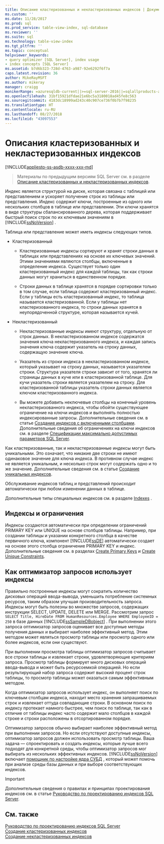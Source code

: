 ```yaml
---
title: Описание кластеризованных и некластеризованных индексов | Документация Майкрософт
ms.custom: ''
ms.date: 11/28/2017
ms.prod: sql
ms.prod_service: table-view-index, sql-database
ms.reviewer: ''
ms.suite: sql
ms.technology: table-view-index
ms.tgt_pltfrm: ''
ms.topic: conceptual
helpviewer_keywords:
- query optimizer [SQL Server], index usage
- index concepts [SQL Server]
ms.assetid: b7d6b323-728d-4763-a987-92e6292f6f7a
caps.latest.revision: 36
author: MikeRayMSFT
ms.author: mikeray
manager: craigg
monikerRange: =azuresqldb-current||>=sql-server-2016||=sqlallproducts-allversions||>=sql-server-linux-2017||=azuresqldb-mi-current
ms.openlocfilehash: 31bf15921dfdae21e6bc5a3180018ad45fe8c563
ms.sourcegitcommit: 4183dc18999ad243c40c907ce736f0b7b7f98235
ms.translationtype: HT
ms.contentlocale: ru-RU
ms.lasthandoff: 08/27/2018
ms.locfileid: "43097553"
---
```

# <a name="clustered-and-nonclustered-indexes-described"></a>Описания кластеризованных и некластеризованных индексов
[!INCLUDE[appliesto-ss-asdb-xxxx-xxx-md](../../includes/appliesto-ss-asdb-xxxx-xxx-md.md)]

 > Материалы по предыдущим версиям SQL Server см. в разделе [Описание кластеризованных и некластеризованных индексов](clustered-and-nonclustered-indexes-described.md).

  Индекс является структурой на диске, которая связана с таблицей или представлением и ускоряет получение строк из таблицы или представления. Индекс содержит ключи, построенные из одного или нескольких столбцов в таблице или представлении. Эти ключи хранятся в виде структуры сбалансированного дерева, которая поддерживает быстрый поиск строк по их ключевым значениям в [!INCLUDE[ssNoVersion](../../includes/ssnoversion-md.md)] .  
  
 Таблица или представление может иметь индексы следующих типов.  
  
-   Кластеризованный  
  
    -   Кластеризованные индексы сортируют и хранят строки данных в таблицах или представлениях на основе их ключевых значений. Этими значениями являются столбцы, включенные в определение индекса. Существует только один кластеризованный индекс для каждой таблицы, так как строки данных могут храниться в единственном порядке.  
  
    -   Строки данных в таблице хранятся в порядке сортировки только в том случае, если таблица содержит кластеризованный индекс. Если у таблицы есть кластеризованный индекс, то таблица называется кластеризованной. Если у таблицы нет кластеризованного индекса, то строки данных хранятся в неупорядоченной структуре, которая называется кучей.  
  
-   Некластеризованный  
  
    -   Некластеризованные индексы имеют структуру, отдельную от строк данных. В некластеризованном индексе содержатся значения ключа некластеризованного индекса, и каждая запись значения ключа содержит указатель на строку данных, содержащую значение ключа.  
  
    -   Указатель из строки индекса в некластеризованном индексе, который указывает на строку данных, называется указателем строки. Структура указателя строки зависит от того, хранятся ли страницы данных в куче или в кластеризованной таблице. Для кучи указатель строки является указателем на строку. Для кластеризованной таблицы указатель строки данных является ключом кластеризованного индекса.  
  
    -   Вы можете добавить неключевые столбцы на конечный уровень некластеризованного индекса, чтобы обойти существующее ограничение на ключи индексов и выполнять полностью индексированные запросы. Дополнительные сведения см. в статье [Создание индексов с включенными столбцами](../../relational-databases/indexes/create-indexes-with-included-columns.md). Дополнительные сведения об ограничениях на ключи индексов см. в разделе [Спецификации максимально допустимых параметров SQL Server](../../sql-server/maximum-capacity-specifications-for-sql-server.md). 
  
 Как кластеризованные, так и некластеризованные индексы могут быть уникальными. Это означает, что никакие две строки не имеют одинаковое значение для ключа индекса. В противном случае индекс не является уникальным, и несколько строк могут содержать одно и то же значение. Дополнительные сведения см. в статье [Создание уникальных индексов](../../relational-databases/indexes/create-unique-indexes.md).  
  
 Обслуживание индексов таблиц и представлений происходит автоматически при любом изменении данных в таблице.  
  
 Дополнительные типы специальных индексов см. в разделе [Indexes](../../relational-databases/indexes/indexes.md) .  
  
## <a name="indexes-and-constraints"></a>Индексы и ограничения  
 Индексы создаются автоматически при определении ограничений PRIMARY KEY или UNIQUE на основе столбцов таблицы. Например, при создании таблицы и указании конкретного столбца в качестве первичного ключа, компонент [!INCLUDE[ssDE](../../includes/ssde-md.md)] автоматически создает на основе этого столбца ограничение PRIMARY KEY и индекс. Дополнительные сведения см. в разделах [Create Primary Keys](../../relational-databases/tables/create-primary-keys.md) и [Create Unique Constraints](../../relational-databases/tables/create-unique-constraints.md).  
  
## <a name="how-indexes-are-used-by-the-query-optimizer"></a>Как оптимизатор запросов использует индексы  
 Правильно построенные индексы могут сократить количество дисковых операций ввода-вывода, уменьшить потребление системных ресурсов, таким образом улучшая производительность запроса. Индексы могут быть полезны во множестве запросов, содержащих инструкции SELECT, UPDATE, DELETE или MERGE. Рассмотрим запрос `SELECT Title, HireDate FROM HumanResources.Employee WHERE EmployeeID = 250` в базе данных [!INCLUDE[ssSampleDBobject](../../includes/sssampledbobject-md.md)] . При выполнении этого запроса оптимизатор запросов оценивает все доступные методы получения данных и выбирает наиболее эффективный метод. Этим методом может являться просмотр таблицы или просмотр одного или более индексов, если они существуют.  
  
 При выполнении просмотра таблицы оптимизатор запросов считывает все строки таблицы и извлекает строки, удовлетворяющие критериям запроса. Просмотр таблицы формирует много дисковых операций ввода-вывода и может быть ресурсоемкой операцией. Но если результирующий набор запроса содержит высокий процент строк таблицы, то просмотр таблицы может оказаться самым эффективным методом.  
  
 Когда оптимизатор запросов использует индекс, он выполняет поиск по ключевым столбцам индекса, находит место хранения запрашиваемых строк и извлекает оттуда совпадающие строки. В основном поиск по индексу протекает намного быстрее, чем поиск по таблице, так как в отличие от таблицы индекс часто содержит мало столбцов в каждой строке и строки расположены в отсортированном порядке.  
  
 Оптимизатор запросов обычно выбирает наиболее эффективный метод при выполнении запросов. Но если отсутствуют доступные индексы, оптимизатор запросов должен использовать просмотр таблицы. Ваша задача — спроектировать и создать индексы, которые лучше всего подходят для конкретной среды, чтобы оптимизатор запросов мог выбирать из нескольких эффективных индексов. [!INCLUDE[ssNoVersion](../../includes/ssnoversion-md.md)] включает [помощник по настройке ядра СУБД](../../relational-databases/performance/database-engine-tuning-advisor.md) , который может помочь при анализе среды базы данных и при выборе соответствующих индексов.  
  
> [!IMPORTANT] 
> Дополнительные сведения о правилах и принципах проектирования индексов см. в статье [Руководство по проектированию индексов SQL Server](../../relational-databases/sql-server-index-design-guide.md).

## <a name="related-content"></a>См. также  
 [Руководство по проектированию индексов SQL Server](../../relational-databases/sql-server-index-design-guide.md)     
 [Создание кластеризованных индексов](../../relational-databases/indexes/create-clustered-indexes.md)  
 [Создание некластеризованных индексов](../../relational-databases/indexes/create-nonclustered-indexes.md)  
  
  

